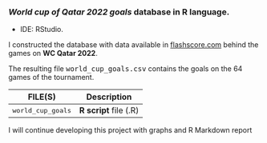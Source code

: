 ### ***World cup of Qatar 2022 goals*** database in R language.

+ IDE: RStudio.

I constructed the database with data available in [flashscore.com](https://flashscore.com) behind the games on **WC Qatar 2022**.

The resulting file <kbd>world_cup_goals.csv</kbd> contains the goals on the 64 games of the tournament.


FILE(S)                              | Description
-----------------------------------  | ------------------------
<kbd>world_cup_goals</kbd>           | **R script** file (.R)


I will continue developing this project with graphs and R Markdown report
